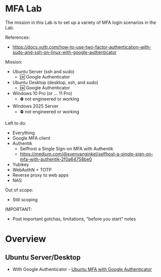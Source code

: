 # MFA Lab
The mission in this Lab is to set up a variety of MFA login scenarios in the Lab.

References:
- https://docs.vultr.com/how-to-use-two-factor-authentication-with-sudo-and-ssh-on-linux-with-google-authenticator

Mission:
- Ubuntu Server (ssh and sudo)
  - 🆗 Google Authenticator
- Ubuntu Desktop (desktop, ssh, and sudo)
  - 🆗 Google Authenticator
- Windows 10 Pro (or ... 11 Pro)
  - ⛔ not engineered or working
- Windows 2025 Server
  - ⛔ not engineered or working

Left to do:
- Everything
- Google MFA client
- Authentik
  - Selfhost a Single Sign-on MFA with Authentik
  - https://medium.com/@svenvanginkel/selfhost-a-single-sign-on-mfa-with-authentik-2f0a64758be0
- Yubikey
- WebAuthN + TOTP
- Reverse proxy to web apps
- NAS

Out of scope:
- Still scoping

IMPORTANT:
- Post important gotchas, limitations, "before you start" notes
 
# Overview
## Ubuntu Server/Desktop
- With Google Authenticator - [Ubuntu MFA with Google Authenticator](1_Ubuntu_Google_Authenticator.md)
